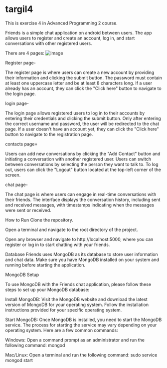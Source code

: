 # targil4

This is exercise 4 in Advanced Programming 2 course.

Friends is a simple chat application on android between users.
The app allows users to register and create an account, log in, and start conversations with other registered users.

There are 4 pages:
![image](https://github.com/EladSoffer/targil4/assets/116814174/92ebd3a9-7cb5-4886-9a1e-906ec603e860)
<br />

Register page- 

The register page is where users can create a new account by providing their information and clicking the submit button.
The password must contain at least one uppercase letter and be at least 8 characters long. If a user already has an account, they can click the "Click here" button to navigate to the login page.

login page- 

The login page allows registered users to log in to their accounts by entering their credentials and clicking the submit button.
Only after entering the correct username and password, the user will be redirected to the chat page.
If a user doesn't have an account yet, they can click the "Click here" button to navigate to the registration page.

contacts page=

Users can add new conversations by clicking the "Add Contact" button and initiating a conversation with another registered user.
Users can switch between conversations by selecting the person they want to talk to.
To log out, users can click the "Logout" button located at the top-left corner of the screen.

chat page-

The chat page is where users can engage in real-time conversations with their friends.
The interface displays the conversation history, including sent and received messages,
with timestamps indicating when the messages were sent or received.

How to Run
Clone the repository.

Open a terminal and navigate to the root directory of the project.

Open any browser and navigate to http://localhost:5000, where you can register or log in to start chatting with your friends.

Database
Friends uses MongoDB as its database to store user information and chat data. Make sure you have MongoDB installed on your system and running before starting the application.

MongoDB Setup

To use MongoDB with the Friends chat application, please follow these steps to set up your MongoDB database:

Install MongoDB: Visit the MongoDB website and download the latest version of MongoDB for your operating system. Follow the installation instructions provided for your specific operating system.

Start MongoDB: Once MongoDB is installed, you need to start the MongoDB service. The process for starting the service may vary depending on your operating system. Here are a few common commands:

Windows: Open a command prompt as an administrator and run the following command: mongod

Mac/Linux: Open a terminal and run the following command: sudo service mongod start

